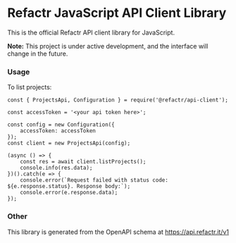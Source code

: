 # Refactr JavaScript API Client Library

This is the official Refactr API client library for JavaScript.

**Note:** This project is under active development, and the interface will change in the future.

### Usage

To list projects:

```
const { ProjectsApi, Configuration } = require('@refactr/api-client');

const accessToken = '<your api token here>';

const config = new Configuration({
    accessToken: accessToken
});
const client = new ProjectsApi(config);

(async () => {
    const res = await client.listProjects();
    console.info(res.data);
})().catch(e => {
    console.error(`Request failed with status code: ${e.response.status}. Response body:`);
    console.error(e.response.data);
});
```

### Other

This library is generated from the OpenAPI schema at https://api.refactr.it/v1
